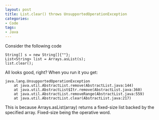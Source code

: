 ```yaml
---
layout: post
title: List.clear() throws UnsupportedOperationException
categories:
- Code
tags: 
- Java
---
```


Consider the following code  

	String[] s = new String[]{""};  
	List<String> list = Arrays.asList(s);  
	list.clear();  

All looks good, right? When you run it you get:  

	java.lang.UnsupportedOperationException  
		at java.util.AbstractList.remove(AbstractList.java:144)  
		at java.util.AbstractList$Itr.remove(AbstractList.java:360)  
		at java.util.AbstractList.removeRange(AbstractList.java:559)  
		at java.util.AbstractList.clear(AbstractList.java:217)  

This is because Arrays.asList(array) returns a fixed-size list backed by the
specified array. Fixed-size being the operative word.
